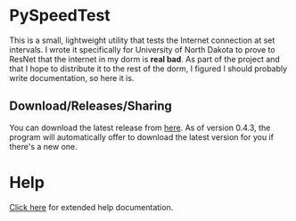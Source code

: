 # PySpeedTest

This is a small, lightweight utility that tests the Internet connection at set intervals. I wrote it specifically for University of North Dakota to prove to ResNet that the internet in my dorm is **real bad**.  As part of the project and that I hope to distribute it to the rest of the dorm, I figured I should probably write documentation, so here it is.

## Download/Releases/Sharing

You can download the latest release from [here][latestrelease].  As of version 0.4.3, the program will automatically offer to download the latest version for you if there's a new one.  

# Help

[Click here][help] for extended help documentation.


[sharinglink]: tinyurl.com/mcnetspeed "Sharing link"
[latestrelease]: github.com/mishaturnbull/PySpeedTest/releases/latest "Latest release"
[help]: help/index.md "Docs top"